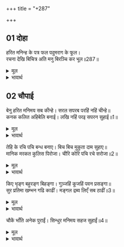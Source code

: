 +++
title = "+287"

+++


## 01 दोहा
हरित मनिन्ह के पत्र फल पदुमराग के फूल।  
रचना देखि बिचित्र अति मनु बिरञ्चि कर भूल॥287॥  

<details><summary>मूल</summary>

हरित मनिन्ह के पत्र फल पदुमराग के फूल।  
रचना देखि बिचित्र अति मनु बिरञ्चि कर भूल॥287॥  
</details>

<details><summary>भावार्थ</summary>

हरी-हरी मणियों (पन्ने) के पत्ते और फल बनाए तथा पद्मराग मणियों (माणिक) के फूल बनाए। मण्डप की अत्यन्त विचित्र रचना देखकर ब्रह्मा का मन भी भूल गया॥287॥  
</details>





## 02 चौपाई
बेनु हरित मनिमय सब कीन्हे। सरल सपरब परहिं नहिं चीन्हे॥  
कनक कलित अहिबेलि बनाई। लखि नहिं परइ सपरन सुहाई॥1॥  

<details><summary>मूल</summary>

बेनु हरित मनिमय सब कीन्हे। सरल सपरब परहिं नहिं चीन्हे॥  
कनक कलित अहिबेलि बनाई। लखि नहिं परइ सपरन सुहाई॥1॥  
</details>

<details><summary>भावार्थ</summary>

बाँस सब हरी-हरी मणियों (पन्ने) के सीधे और गाँठों से युक्त ऐसे बनाए जो पहचाने नहीं जाते थे (कि मणियों के हैं या साधारण)। सोने की सुन्दर नागबेली (पान की लता) बनाई, जो पत्तों सहित ऐसी भली मालूम होती थी कि पहचानी नहीं जाती थी॥1॥  
</details>

तेहि के रचि पचि बन्ध बनाए। बिच बिच मुकुता दाम सुहाए॥  
मानिक मरकत कुलिस पिरोजा। चीरि कोरि पचि रचे सरोजा॥2॥  

<details><summary>मूल</summary>

तेहि के रचि पचि बन्ध बनाए। बिच बिच मुकुता दाम सुहाए॥  
मानिक मरकत कुलिस पिरोजा। चीरि कोरि पचि रचे सरोजा॥2॥  
</details>

<details><summary>भावार्थ</summary>

उसी नागबेली के रचकर और पच्चीकारी करके बन्धन (बाँधने की रस्सी) बनाए। बीच-बीच में मोतियों की सुन्दर झालरें हैं। माणिक, पन्ने, हीरे और िफरोजे, इन रत्नों को चीरकर, कोरकर और पच्चीकारी करके, इनके (लाल, हरे, सफेद और फिरोजी रङ्ग के) कमल बनाए॥2॥  
</details>

किए भृङ्ग बहुरङ्ग बिहङ्गा। गुञ्जहिं कूजहिं पवन प्रसङ्गा॥  
सुर प्रतिमा खम्भन गढि काढीं। मङ्गल द्रब्य लिएँ सब ठाढीं॥3॥  

<details><summary>मूल</summary>

किए भृङ्ग बहुरङ्ग बिहङ्गा। गुञ्जहिं कूजहिं पवन प्रसङ्गा॥  
सुर प्रतिमा खम्भन गढि काढीं। मङ्गल द्रब्य लिएँ सब ठाढीं॥3॥  
</details>

<details><summary>भावार्थ</summary>

भौंरे और बहुत रङ्गों के पक्षी बनाए, जो हवा के सहारे गूँजते और कूजते थे। खम्भों पर देवताओं की मूर्तियाँ गढकर निकालीं, जो सब मङ्गल द्रव्य लिए खडी थीं॥3॥  
</details>

चौकें भाँति अनेक पुराईं। सिन्धुर मनिमय सहज सुहाईं॥4॥  

<details><summary>मूल</summary>

चौकें भाँति अनेक पुराईं। सिन्धुर मनिमय सहज सुहाईं॥4॥  
</details>

<details><summary>भावार्थ</summary>

गजमुक्ताओं के सहज ही सुहावने अनेकों तरह के चौक पुराए॥4॥
</details>

